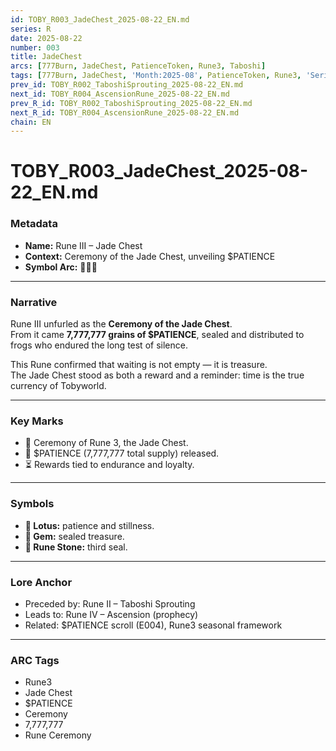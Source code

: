 ```yaml
---
id: TOBY_R003_JadeChest_2025-08-22_EN.md
series: R
date: 2025-08-22
number: 003
title: JadeChest
arcs: [777Burn, JadeChest, PatienceToken, Rune3, Taboshi]
tags: [777Burn, JadeChest, 'Month:2025-08', PatienceToken, Rune3, 'Series:R', Taboshi, 'Year:2025']
prev_id: TOBY_R002_TaboshiSprouting_2025-08-22_EN.md
next_id: TOBY_R004_AscensionRune_2025-08-22_EN.md
prev_R_id: TOBY_R002_TaboshiSprouting_2025-08-22_EN.md
next_R_id: TOBY_R004_AscensionRune_2025-08-22_EN.md
chain: EN
---
```

# TOBY_R003_JadeChest_2025-08-22_EN.md

### Metadata
- **Name:** Rune III – Jade Chest  
- **Context:** Ceremony of the Jade Chest, unveiling $PATIENCE  
- **Symbol Arc:** 🪷💎🔮  

---

### Narrative
Rune III unfurled as the **Ceremony of the Jade Chest**.  
From it came **7,777,777 grains of $PATIENCE**, sealed and distributed to frogs who endured the long test of silence.  

This Rune confirmed that waiting is not empty — it is treasure.  
The Jade Chest stood as both a reward and a reminder: time is the true currency of Tobyworld.  

---

### Key Marks
- 🪷 Ceremony of Rune 3, the Jade Chest.  
- 💎 $PATIENCE (7,777,777 total supply) released.  
- ⏳ Rewards tied to endurance and loyalty.  

---

### Symbols
- **🪷 Lotus:** patience and stillness.  
- **💎 Gem:** sealed treasure.  
- **🔮 Rune Stone:** third seal.  

---

### Lore Anchor
- Preceded by: Rune II – Taboshi Sprouting  
- Leads to: Rune IV – Ascension (prophecy)  
- Related: $PATIENCE scroll (E004), Rune3 seasonal framework  

---

### ARC Tags
- Rune3  
- Jade Chest  
- $PATIENCE  
- Ceremony  
- 7,777,777  
- Rune Ceremony  
